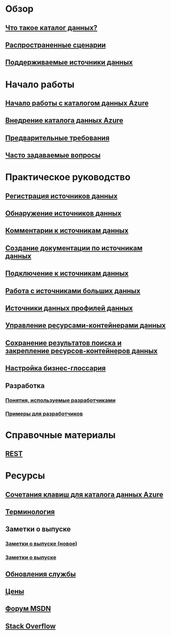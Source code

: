 # Обзор
## [Что такое каталог данных?](data-catalog-what-is-data-catalog.md)
## [Распространенные сценарии](data-catalog-common-scenarios.md)
## [Поддерживаемые источники данных](data-catalog-dsr.md)

# Начало работы
## [Начало работы с каталогом данных Azure](data-catalog-get-started.md)
## [Внедрение каталога данных Azure](data-catalog-adopting-data-catalog.md)
## [Предварительные требования](data-catalog-prerequisites.md)
## [Часто задаваемые вопросы](data-catalog-frequently-asked-questions.md)

# Практическое руководство
## [Регистрация источников данных](data-catalog-how-to-register.md)
## [Обнаружение источников данных](data-catalog-how-to-discover.md)
## [Комментарии к источникам данных](data-catalog-how-to-annotate.md)
## [Создание документации по источникам данных](data-catalog-how-to-documentation.md)
## [Подключение к источникам данных](data-catalog-how-to-connect.md)
## [Работа с источниками больших данных](data-catalog-how-to-big-data.md)
## [Источники данных профилей данных](data-catalog-how-to-data-profile.md)
## [Управление ресурсами-контейнерами данных](data-catalog-how-to-manage.md)
## [Сохранение результатов поиска и закрепление ресурсов-контейнеров данных](data-catalog-how-to-save-pin.md)
## [Настройка бизнес-глоссария](data-catalog-how-to-business-glossary.md)

## Разработка
### [Понятия, используемые разработчиками](data-catalog-developer-concepts.md)
### [Примеры для разработчиков](data-catalog-samples.md)

# Справочные материалы
## [REST](/rest/api/datacatalog/)

# Ресурсы
## [Сочетания клавиш для каталога данных Azure](data-catalog-keyboard-shortcuts.md)
## [Терминология](data-catalog-terminology.md)
## Заметки о выпуске
### [Заметки о выпуске (новое)](data-catalog-whats-new.md)
### [Заметки о выпуске](data-catalog-release-notes.md)
## [Обновления службы](https://azure.microsoft.com/updates/?product=data-catalog)
## [Цены](https://azure.microsoft.com/pricing/details/data-catalog/)
## [Форум MSDN](https://social.msdn.microsoft.com/Forums/en-US/home?forum=azuredatacatalog)
## [Stack Overflow](http://stackoverflow.com/questions/tagged/azure-data-catalog)


<!--HONumber=Dec16_HO1-->


